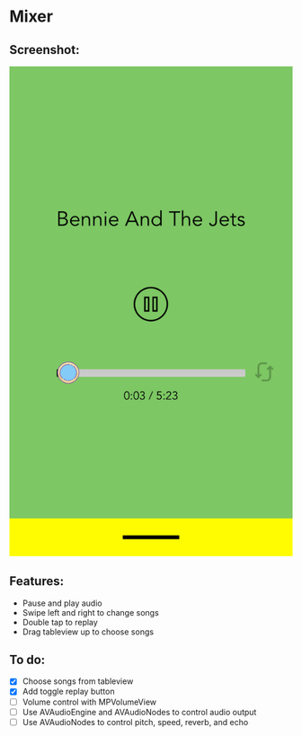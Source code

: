 # Mixer

## Screenshot:
![screenshot](/images/screenshot.jpg)

## Features:
- Pause and play audio
- Swipe left and right to change songs
- Double tap to replay
- Drag tableview up to choose songs

## To do:
- [x] Choose songs from tableview
- [x] Add toggle replay button
- [ ] Volume control with MPVolumeView
- [ ] Use AVAudioEngine and AVAudioNodes to control audio output
- [ ] Use AVAudioNodes to control pitch, speed, reverb, and echo
